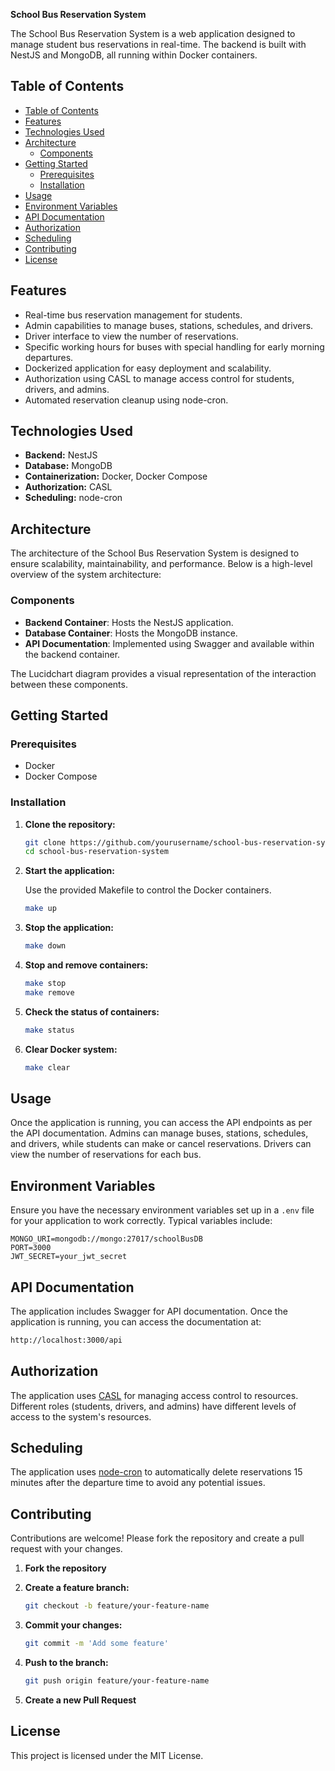 **School Bus Reservation System**

The School Bus Reservation System is a web application designed to manage student bus reservations in real-time. The backend is built with NestJS and MongoDB, all running within Docker containers.

## Table of Contents

- [Table of Contents](#table-of-contents)
- [Features](#features)
- [Technologies Used](#technologies-used)
- [Architecture](#architecture)
  - [Components](#components)
- [Getting Started](#getting-started)
  - [Prerequisites](#prerequisites)
  - [Installation](#installation)
- [Usage](#usage)
- [Environment Variables](#environment-variables)
- [API Documentation](#api-documentation)
- [Authorization](#authorization)
- [Scheduling](#scheduling)
- [Contributing](#contributing)
- [License](#license)

## Features

- Real-time bus reservation management for students.
- Admin capabilities to manage buses, stations, schedules, and drivers.
- Driver interface to view the number of reservations.
- Specific working hours for buses with special handling for early morning departures.
- Dockerized application for easy deployment and scalability.
- Authorization using CASL to manage access control for students, drivers, and admins.
- Automated reservation cleanup using node-cron.

## Technologies Used

- **Backend:** NestJS
- **Database:** MongoDB
- **Containerization:** Docker, Docker Compose
- **Authorization:** CASL
- **Scheduling:** node-cron

## Architecture

The architecture of the School Bus Reservation System is designed to ensure scalability, maintainability, and performance. Below is a high-level overview of the system architecture:

### Components

- **Backend Container**: Hosts the NestJS application.
- **Database Container**: Hosts the MongoDB instance.
- **API Documentation**: Implemented using Swagger and available within the backend container.

The Lucidchart diagram provides a visual representation of the interaction between these components.

## Getting Started

### Prerequisites

- Docker
- Docker Compose

### Installation

1. **Clone the repository:**

   ```bash
   git clone https://github.com/yourusername/school-bus-reservation-system.git
   cd school-bus-reservation-system
   ```

2. **Start the application:**

   Use the provided Makefile to control the Docker containers.

   ```bash
   make up
   ```

3. **Stop the application:**

   ```bash
   make down
   ```

4. **Stop and remove containers:**

   ```bash
   make stop
   make remove
   ```

5. **Check the status of containers:**

   ```bash
   make status
   ```

6. **Clear Docker system:**

   ```bash
   make clear
   ```

## Usage

Once the application is running, you can access the API endpoints as per the API documentation. Admins can manage buses, stations, schedules, and drivers, while students can make or cancel reservations. Drivers can view the number of reservations for each bus.

## Environment Variables

Ensure you have the necessary environment variables set up in a `.env` file for your application to work correctly. Typical variables include:

```plaintext
MONGO_URI=mongodb://mongo:27017/schoolBusDB
PORT=3000
JWT_SECRET=your_jwt_secret
```

## API Documentation

The application includes Swagger for API documentation. Once the application is running, you can access the documentation at:

```bash
http://localhost:3000/api
```

## Authorization

The application uses [CASL](https://casl.js.org/) for managing access control to resources. Different roles (students, drivers, and admins) have different levels of access to the system's resources.

## Scheduling

The application uses [node-cron](https://www.npmjs.com/package/node-cron) to automatically delete reservations 15 minutes after the departure time to avoid any potential issues.

## Contributing

Contributions are welcome! Please fork the repository and create a pull request with your changes.

1. **Fork the repository**
2. **Create a feature branch:**

   ```bash
   git checkout -b feature/your-feature-name
   ```

3. **Commit your changes:**

   ```bash
   git commit -m 'Add some feature'
   ```

4. **Push to the branch:**

   ```bash
   git push origin feature/your-feature-name
   ```

5. **Create a new Pull Request**

## License

This project is licensed under the MIT License.
